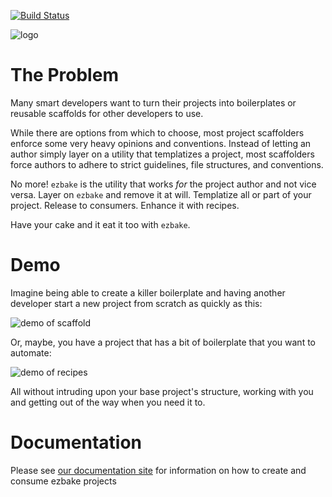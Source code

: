 [![Build Status](https://travis-ci.org/appirio-digital/ezbake.svg?branch=master)](https://travis-ci.org/appirio-digital/ezbake)

![logo](https://image.ibb.co/cVsukm/ezbake_logo.png)

# The Problem

Many smart developers want to turn their projects into boilerplates or reusable scaffolds for other developers to use.  

While there are options from which to choose, most project scaffolders enforce some very heavy opinions and conventions. Instead of letting an author simply layer on a utility that templatizes a project, most scaffolders force authors to adhere to strict guidelines, file structures, and conventions.

No more! `ezbake` is the utility that works _for_ the project author and not vice versa. Layer on `ezbake` and remove it at will.  Templatize all or part of your project.  Release to consumers.  Enhance it with recipes.

Have your cake and it eat it too with `ezbake`.

# Demo

Imagine being able to create a killer boilerplate and having another developer start a new project from scratch as quickly as this:

![demo of scaffold](https://media.giphy.com/media/3ov9jYm56sAXmT4aPK/giphy.gif)

Or, maybe, you have a project that has a bit of boilerplate that you want to automate:

![demo of recipes](https://media.giphy.com/media/xT9IgH5vl6mMc9AbN6/giphy.gif)

All without intruding upon your base project's structure, working with you and getting out of the way when you need it to.

# Documentation

Please see [our documentation site](https://appirio-digital.github.io/ezbake/) for information on how to create and consume ezbake projects
